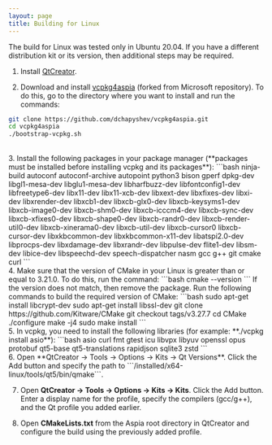 ```yaml
---
layout: page
title: Building for Linux
---
```


The build for Linux was tested only in Ubuntu 20.04. If you have a different distribution kit or its version, then additional steps may be required.
1. Install [QtCreator](https://download.qt.io/official_releases/online_installers/).

2. Download and install [vcpkg4aspia](https://github.com/dchapyshev/vcpkg4aspia) (forked from Microsoft repository). To do this, go to the directory where you want to install and run the commands:
```bash
git clone https://github.com/dchapyshev/vcpkg4aspia.git
cd vcpkg4aspia
./bootstrap-vcpkg.sh
```
<br/>
3. Install the following packages in your package manager (**packages must be installed before installing vcpkg and its packages**):
```bash
ninja-build
autoconf
autoconf-archive
autopoint
python3
bison
gperf
dpkg-dev
libgl1-mesa-dev
libglu1-mesa-dev
libharfbuzz-dev
libfontconfig1-dev
libfreetype6-dev
libx11-dev
libx11-xcb-dev
libxext-dev
libxfixes-dev
libxi-dev
libxrender-dev
libxcb1-dev
libxcb-glx0-dev
libxcb-keysyms1-dev
libxcb-image0-dev
libxcb-shm0-dev
libxcb-icccm4-dev
libxcb-sync-dev
libxcb-xfixes0-dev
libxcb-shape0-dev
libxcb-randr0-dev
libxcb-render-util0-dev
libxcb-xinerama0-dev
libxcb-util-dev
libxcb-cursor0
libxcb-cursor-dev
libxkbcommon-dev
libxkbcommon-x11-dev
libatspi2.0-dev
libprocps-dev
libxdamage-dev
libxrandr-dev
libpulse-dev
flite1-dev
libsm-dev
libice-dev
libspeechd-dev
speech-dispatcher
nasm
gcc
g++
git
cmake
curl
```
<br/>
4. Make sure that the version of CMake in your Linux is greater than or equal to 3.21.0. To do this, run the command:
```bash
cmake --version
```
If the version does not match, then remove the package. Run the following commands to build the required version of CMake:
```bash
sudo apt-get install libcrypt-dev
sudo apt-get install libssl-dev
git clone https://github.com/Kitware/CMake
git checkout tags/v3.27.7
cd CMake
./configure
make -j4
sudo make install
```
<br/>
5. In vcpkg, you need to install the following libraries (for example: **./vcpkg install asio**):
```bash
asio
curl
fmt
gtest
icu
libvpx
libyuv
openssl
opus
protobuf
qt5-base
qt5-translations
rapidjson
sqlite3
zstd
```
<br/>
6. Open **QtCreator -> Tools -> Options -> Kits -> Qt Versions**. Click the Add button and specify the path to ```<vcpkg_path>/installed/x64-linux/tools/qt5/bin/qmake```.

7. Open **QtCreator -> Tools -> Options -> Kits -> Kits**. Click the Add button. Enter a display name for the profile, specify the compilers (gcc/g++), and the Qt profile you added earlier.

8. Open **CMakeLists.txt** from the Aspia root directory in QtCreator and configure the build using the previously added profile.
